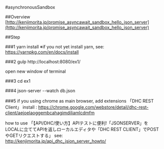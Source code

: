 #asynchronousSandbox

##Overview
[http://kenjimorita.jp/promise_asyncawait_sandbox_hello_json_server](http://kenjimorita.jp/promise_asyncawait_sandbox_hello_json_server)


##Step

###1 yarn install
※if you not yet install yarn,
see: https://yarnpkg.com/en/docs/install

###2 gulp
    http://localhost:8080/ex1/

open new window of terminal

###3 cd ex1

###4 json-server --watch db.json

###5 if you using chrome as main browser,
add extensions 「DHC REST Client」
install : https://chrome.google.com/webstore/detail/dhc-rest-client/aejoelaoggembcahagimdiliamlcdmfm

how to use
「【API/DHC/使い方】APIテストに便利!「JSONSERVER」をLOCALに立ててAPIを返しローカルエディタや「DHC REST CLIENT」でPOSTやGETリクエストする」
see: http://kenjimorita.jp/api_dhc_jsion_server_howto/







